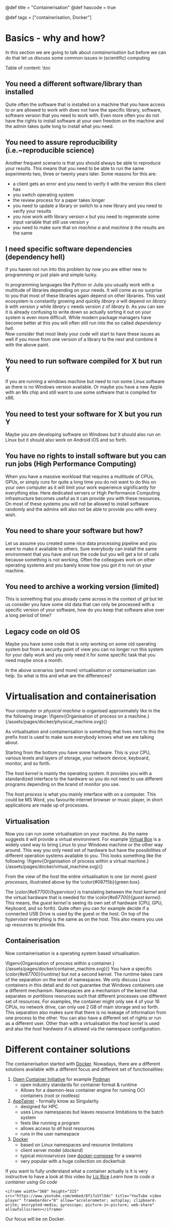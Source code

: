 @def title = "Containerisation"
@def hascode = true

@def tags = ["containerisation, Docker"]

# Basics - why and how?

In this section we are going to talk about _containerisation_ but before we can do that let us discuss some common issues in (scientific) computing

Table of content:
\toc 

## You need a different software/library than installed

Quite often the software that is installed on a machine that you have access to or are allowed to work with does not have the specific library, software, software version that you need to work with. 
Even more often you do not have the rights to install software at your own freedom on the machine and the admin takes quite long to install what you need. 


## You need to assure reproducibility (i.e.~reproducible science)

Another frequent scenario is that you should always be able to reproduce your results. 
This means that you need to be able to run the same experiments two, three or twenty years later. 
Some reasons for this are:
- a client gets an error and you need to verify it with the version this client has
- you switch operating system
- the review process for a paper takes longer
- you need to update a library or switch to a new library and you need to verify your results
- you now work with library version _x_ but you need to regenerate some input variable that still use version _y_
- you need to make sure that on _machine a_ and _machine b_ the results are the same


## I need specific software dependencies (dependency hell)

If you haven not run into this problem by now you are either new to programming or just plain and simple lucky. 

In programming languages like Python or Julia you usually work with a multitude of libraries depending on your needs. 
It will come as no surprise to you that most of these libraries again depend on other libraries. 
This vast ecosystem is constantly growing and quickly _library a_ will depend on _library b_ with _version y_ while _library c_ needs _version z_ of _library b_. 
As you can see it is already confusing to write down so actually sorting it out on your system is even more difficult. 
While modern package managers have become better at this you will often still run into the so called _dependency hell_.  
Now consider that most likely your code will start to have these issues as well if you move from one version of a library to the next and combine it with the above paint. 

## You need to run software compiled for X but run Y

If you are running a windows machine but need to run some Linux software as there is no Windows version available. 
Or maybe you have a new Apple with an Mx chip and still want to use some software that is compiled for x86. 

## You need to test your software for X but you run Y

Maybe you are developing software on Windows but it should also run on Linux but it should also work on Android iOS and so forth.

## You have no rights to install software but you can run jobs (High Performance Computing)

When you have a massive workload that requires a multitude of CPUs, GPUs, or simply runs for quite a long time you do not want to do this on your own computer as it will limit your work experience significantly for everything else. 
Here dedicated servers or High Performance Computing infrastructure becomes useful as it can provide you with these resources. 
On most of these systems you will not be allowed to install software randomly and the admins will also not be able to provide you with every wish. 

## You need to share your software but how?

Let us assume you created some nice data processing pipeline and you want to make it available to others. 
Sure everybody can install the same environment that you have and run the code but you will get a lot of calls because something is not working. 
Often the colleagues work on other operating systems and you barely know how you got it to run on your machine. 

## You need to archive a working version (limited)

This is something that you already came across in the context of _git_ but let us consider you have some old data that can only be processed with a specific version of your software, how do you keep that software alive over a long period of time?

## Legacy code on old OS
Maybe you have some code that is only working on some old operating system but from a security point of view you can no longer run this system for your daily work and you only need it for some specific task that you need maybe once a month.

In the above scenarios (and more) virtualisation or containerisation can help. 
So what is this and what are the differences?

# Virtualisation and containerisation

Your computer or _physical machine_ is organised approximately like in the the following image:
\figenv{Organisation of process on a machine.}{/assets/pages/docker/physical_machine.svg}{}

As virtualisation and containerisation is something that lives next to this the prefix _host_ is used to make sure everybody knows what we are talking about. 

Starting from the bottom you have some hardware.
This is your CPU, various levels and layers of storage, your network device, keyboard, monitor, and so forth. 

The _host kernel_ is mainly the operating system. 
It provides you with a standardized interface to the hardware so you do not need to use different programs depending on the brand of monitor you use. 

The _host process_ is what you mainly interface with on a computer.
This could be MS Word, you favourite internet browser or music player, in short applications are made up of processes. 

## Virtualisation
Now you can run some virtualisation on your machine.
As the name suggests it will provide a virtual environment. 
For example [Virtual Box](https://www.virtualbox.org/) is a widely used way to bring Linux to your Windows machine or the other way around.
This way you only need set of hardware but have the possibilities of different operation systems available to you. 
This looks something like the following:
\figenv{Organisation of process within a virtual machine.}{/assets/pages/docker/virtual_machine.svg}{}

From the view of the _host_ the entire virtualisation is one (or more) _guest processes_, illustrated above by the \color{#087f5b}{green box}. 

The _\color{#e67700}{hypervisor}_ is translating between the _host kernel_ and the virtual hardware that is needed for the _\color{#e67700}{guest kernel}_.
This means, the _guest kernel_ is seeing its own set of hardware (CPU, GPU, Keyboard, and so forth). 
Quite often you can for example decide if a connected USB Drive is used by the guest or the host. 
On top of the _hypervisor_ everything is the same as on the host. 
This also means you use up resources to provide this. 

## Containerisation
Now containerisation is a operating system based virtualisation. 

\figenv{Organisation of process within a container.}{/assets/pages/docker/container_machine.svg}{}
You have a specific _\color{#e67700}{runtime}_ but not a second kernel. 
The runtime takes care of the separation on the level of namespaces. 
We only discuss Linux containers in this detail and do not guarantee that Windows containers use a different mechanism. 
Namespaces are a mechanism of the kernel that separates or _partitions_ resources such that different processes use different set of resources. 
For examples, the container might only see 4 of your 16 CPUs, no network drive, can only use 2 GB of main storage and so forth. 
This separation also makes sure that there is no leakage of information from one process to the other. 
You can also have a different set of rights or run as a different user. 
Other than with a virtualisation the _host kernel_ is used and also the _host hardware_ if is allowed via the namespace configuration. 

# Different container solutions
The containerisation started with [Docker](https://docs.docker.com/). 
Nowadays, there are a different solutions available with a different focus and different set of functionalities:
1. [Open Container Initiative](https://opencontainers.org/) for example [Podman](https://podman.io/)
   - open industry standards for container format & runtime
   - Allows for a daemon-less container engine for running OCI containers (root or rootless)
1. [AppTainer](https://apptainer.org/) - formally know as Singularity.
   - designed for HPC
   - uses Linux namespaces but leaves resource limitations to the batch system
   - feels like running a program
   - allows access to _all_ host resources
   - runs in the user namespace
1. [Docker](https://docs.docker.com/)
   - based on Linux namespaces and resource limitations
   - client server model (_dockerd_)
   - typical _microservices_ (see [docker-compose](https://docs.docker.com/compose/) for a swarm)
   - very popular with a huge collection on dockerhub

If you want to fully understand what a container actually is it is very instructive to have a look at this video by [Liz Rice](https://www.lizrice.com/) _Learn how to code a container using Go code_
~~~
<iframe width="560" height="315" src="https://www.youtube.com/embed/8fi7uSYlOdc" title="YouTube video player" frameborder="0" allow="accelerometer; autoplay; clipboard-write; encrypted-media; gyroscope; picture-in-picture; web-share" allowfullscreen></iframe>
~~~

Our focus will be on Docker. 